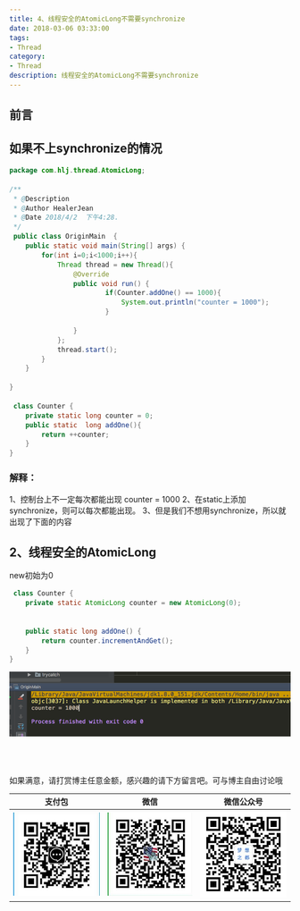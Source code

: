 ```yaml
---
title: 4、线程安全的AtomicLong不需要synchronize
date: 2018-03-06 03:33:00
tags: 
- Thread
category: 
- Thread
description: 线程安全的AtomicLong不需要synchronize
---
```

<!-- image url 
https://raw.githubusercontent.com/HealerJean/HealerJean.github.io/master/blogImages
　　首行缩进
<font color="red">  </font>
-->

## 前言


## 如果不上synchronize的情况

```java
package com.hlj.thread.AtomicLong;

/**
 * @Description
 * @Author HealerJean
 * @Date 2018/4/2  下午4:28.
 */
 public class OriginMain  {
    public static void main(String[] args) {
        for(int i=0;i<1000;i++){
            Thread thread = new Thread(){
                @Override
                public void run() {
                        if(Counter.addOne() == 1000){
                            System.out.println("counter = 1000");
                        }

                }
            };
            thread.start();
        }
    }

}

 class Counter {
    private static long counter = 0;
    public static  long addOne(){
        return ++counter;
    }
}

```

### 解释：
1、控制台上不一定每次都能出现 counter = 1000
2、在static上添加synchronize，则可以每次都能出现。
3、但是我们不想用synchronize，所以就出现了下面的内容

## 2、线程安全的AtomicLong

new初始为0

```java
 class Counter {
    private static AtomicLong counter = new AtomicLong(0);


    public static long addOne() {
        return counter.incrementAndGet();
    }
}

```
![WX20180402-165444](https://raw.githubusercontent.com/HealerJean/HealerJean.github.io/master/blogImages/WX20180402-165444.png)


<br/><br/><br/>
如果满意，请打赏博主任意金额，感兴趣的请下方留言吧。可与博主自由讨论哦

|支付包 | 微信|微信公众号|
|:-------:|:-------:|:------:|
|![支付宝](https://raw.githubusercontent.com/HealerJean/HealerJean.github.io/master/assets/img/tctip/alpay.jpg) | ![微信](https://raw.githubusercontent.com/HealerJean/HealerJean.github.io/master/assets/img/tctip/weixin.jpg)|![微信公众号](https://raw.githubusercontent.com/HealerJean/HealerJean.github.io/master/assets/img/my/qrcode_for_gh_a23c07a2da9e_258.jpg)|




<!-- Gitalk 评论 start  -->

<link rel="stylesheet" href="https://unpkg.com/gitalk/dist/gitalk.css">
<script src="https://unpkg.com/gitalk@latest/dist/gitalk.min.js"></script> 
<div id="gitalk-container"></div>    
 <script type="text/javascript">
    var gitalk = new Gitalk({
		clientID: `1d164cd85549874d0e3a`,
		clientSecret: `527c3d223d1e6608953e835b547061037d140355`,
		repo: `HealerJean.github.io`,
		owner: 'HealerJean',
		admin: ['HealerJean'],
		id: 'pN3cRrCmHP1KStDx',
    });
    gitalk.render('gitalk-container');
</script> 

<!-- Gitalk end -->

